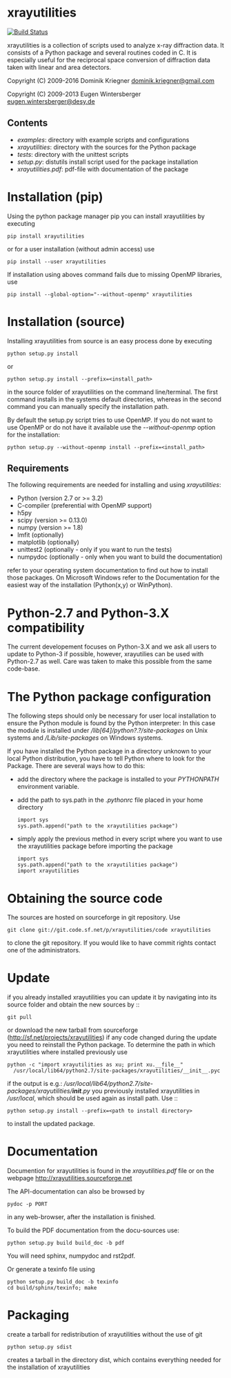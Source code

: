 xrayutilities
=============

[![Build
Status](https://travis-ci.org/dkriegner/xrayutilities.svg?branch=master)](https://travis-ci.org/dkriegner/xrayutilities)

xrayutilities is a collection of scripts used to analyze x-ray diffraction
data.  It consists of a Python package and several routines coded in C. It is
especially useful for the reciprocal space conversion of diffraction data
taken with linear and area detectors.


Copyright (C) 2009-2016 Dominik Kriegner <dominik.kriegner@gmail.com>

Copyright (C) 2009-2013 Eugen Wintersberger <eugen.wintersberger@desy.de>



Contents
--------

* *examples*:           directory with example scripts and configurations
* *xrayutilities*:      directory with the sources for the Python package
* *tests*:              directory with the unittest scripts
* *setup.py*:           distutils install script used for the package installation
* *xrayutilities.pdf*:  pdf-file with documentation of the package

Installation (pip)
==================
Using the python package manager pip you can install xrayutilities by executing

    pip install xrayutilities

or for a user installation (without admin access) use

    pip install --user xrayutilities

If installation using aboves command fails due to missing OpenMP libraries, use

    pip install --global-option="--without-openmp" xrayutilities


Installation (source)
=====================
Installing xrayutilities from source is an easy process done by executing

    python setup.py install

or

    python setup.py install --prefix=<install_path>

in the source folder of xrayutilities on the command line/terminal.  The first
command installs in the systems default directories, whereas in the second
command you can manually specify the installation path.

By default the setup.py script tries to use OpenMP. If you do not want to use
OpenMP or do not have it available use the *--without-openmp* option for the
installation:

    python setup.py --without-openmp install --prefix=<install_path>

Requirements
------------
The following requirements are needed for installing and using *xrayutilities*:

- Python (version 2.7 or >= 3.2)
- C-compiler (preferential with OpenMP support)
- h5py
- scipy (version >= 0.13.0)
- numpy (version >= 1.8)
- lmfit (optionally)
- matplotlib (optionally)
- unittest2 (optionally - only if you want to run the tests)
- numpydoc (optionally - only when you want to build the documentation)

refer to your operating system documentation to find out how to install
those packages. On Microsoft Windows refer to the Documentation for the
easiest way of the installation (Python(x,y) or WinPython).

Python-2.7 and Python-3.X compatibility
=======================================

The current developement focuses on Python-3.X and we ask all users to update
to Python-3 if possible, however, xrayutilies can be used with Python-2.7 as well.
Care was taken to make this possible from the same code-base.

The Python package configuration
================================

The following steps should only be necessary for user local installation to
ensure the Python module is found by the Python interpreter:
In this case the module is installed under
*<prefix>/lib[64]/python?.?/site-packages* on Unix systems and
*<prefix>/Lib/site-packages* on Windows systems.

If you have installed the Python package in a directory unknown to your local
Python distribution, you have to tell Python where to look for the Package.
There are several ways how to do this:

- add the directory where the package is installed to your
  *PYTHONPATH* environment variable.

- add the path to sys.path in the *.pythonrc* file placed in your home
  directory

      import sys
      sys.path.append("path to the xrayutilities package")

- simply apply the previous method in every script where you want to
  use the xrayutilities package before importing the package

      import sys
      sys.path.append("path to the xrayutilities package")
      import xrayutilities

Obtaining the source code
=========================

The sources are hosted on sourceforge in git repository.
Use

    git clone git://git.code.sf.net/p/xrayutilities/code xrayutilities

to clone the git repository. If you would like to have commit rights
contact one of the administrators.

Update
======

if you already installed xrayutilities you can update it by navigating into
its source folder and obtain the new sources by ::

    git pull

or download the new tarball from sourceforge
(http://sf.net/projects/xrayutilities) if any code changed during the update you
need to reinstall the Python package.  To determine the path in which
xrayutilities where installed previously use

    python -c "import xrayutilities as xu; print xu.__file__"
      /usr/local/lib64/python2.7/site-packages/xrayutilities/__init__.pyc

if the output is e.g.: */usr/local/lib64/python2.7/site-packages/xrayutilities/__init__.py*
you previously installed xrayutilities in */usr/local*, which should be used
again as install path. Use ::

    python setup.py install --prefix=<path to install directory>

to install the updated package.


Documentation
=============

Documention for xrayutilities is found in the *xrayutilities.pdf* file or on the
webpage http://xrayutilities.sourceforge.net

The API-documentation can also be browsed by

    pydoc -p PORT

in any web-browser, after the installation is finished.

To build the PDF documentation from the docu-sources use:

    python setup.py build build_doc -b pdf

You will need sphinx, numpydoc and rst2pdf.

Or generate a texinfo file using

    python setup.py build_doc -b texinfo
    cd build/sphinx/texinfo; make


Packaging
=========

create a tarball for redistribution of xrayutilities without the use of git

    python setup.py sdist

creates a tarball in the directory dist, which contains everything needed for
the installation of xrayutilities


